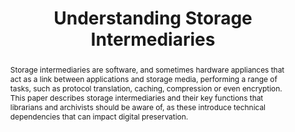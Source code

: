 ---
abstract: 'Storage intermediaries are software, and sometimes hardware appliances
  that act as a link between applications and storage media, performing a range of
  tasks, such as protocol translation, caching, compression or even encryption. This
  paper describes storage intermediaries and their key functions that librarians and
  archivists should be aware of, as these introduce technical dependencies that can
  impact digital preservation.

  '
creators:
- Helen Hockx-Yu
- Don Brower
date: null
document_url: https://services.phaidra.univie.ac.at/api/object/o:1424895/download
grand_parent: iPRES
institutions:
- University of Notre Dame
keywords:
- archival storage
- storage gateway
- cloud storage
- tape storage
- digital preservation
- redundancy
- diversification
landing_page_url: https://phaidra.univie.ac.at/o:1424895
language: eng
layout: publication
license: CC BY 4.0 International
notes_url: null
parent: iPRES 2021
publication_type: paper
size: 205974
slides_url: null
source_name: iPRES
stream_url: null
title: Understanding Storage Intermediaries
year: 2021
---